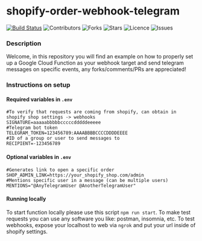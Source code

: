 # shopify-order-webhook-telegram

[![Build Status](https://img.shields.io/endpoint.svg?url=https%3A%2F%2Factions-badge.atrox.dev%2Flawrenz1337%2Fshopify-order-webhook-telegram%2Fbadge%3Fref%3Dmaster&style=flat)](https://actions-badge.atrox.dev/lawrenz1337/shopify-order-webhook-telegram/goto?ref=master)
![Contributors](https://img.shields.io/github/contributors/lawrenz1337/shopify-order-webhook-telegram)
![Forks](https://img.shields.io/github/forks/lawrenz1337/shopify-order-webhook-telegram)
![Stars](https://img.shields.io/github/stars/lawrenz1337/shopify-order-webhook-telegram)
![Licence](https://img.shields.io/github/license/lawrenz1337/shopify-order-webhook-telegram)
![Issues](https://img.shields.io/github/issues/lawrenz1337/shopify-order-webhook-telegram)


### Description

Welcome, in this repository you will find an example on how to properly set up a Google Cloud Function as your webhook target and send telegram messages on specific events, any forks/comments/PRs are appreciated!

### Instructions on setup

#### Required variables in `.env`
```
#To verify that requests are coming from shopify, can obtain in shopify shop settings -> webhooks 
SIGNATURE=aaaaabbbbbcccccdddddeeeee
#Telegram bot token
TELEGRAM_TOKEN=123456789:AAAABBBBCCCCDDDDEEEE
#ID of a group or user to send messages to
RECIPIENT=-123456789
```

#### Optional variables in `.env`
```
#Generates link to open a specific order
SHOP_ADMIN_LINK=https://your_shopify_shop.com/admin
#Mentions specific user in a message (can be multiple users)
MENTIONS="@AnyTelegramUser @AnotherTelegramUser"
```

#### Running locally
To start function locally please use this script `npm run start`.
To make test requests you can use any software you like: postman, insomnia, etc.
To test webhooks, expose your localhost to web via `ngrok` and put your url inside of shopify settings. 
